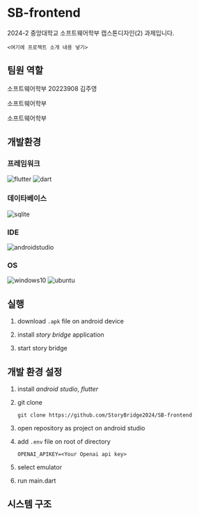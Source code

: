 # SB-frontend
2024-2 중앙대학교 소프트웨어학부 캡스톤디자인(2) 과제입니다.

    <여기에 프로젝트 소개 내용 넣기>

## 팀원 역할
소프트웨어학부 20223908 김주영

소프트웨어학부

소프트웨어학부 

## 개발환경

### 프레임워크

![flutter](https://img.shields.io/badge/flutter-02569B?style=for-the-badge&logo=flutter&logoColor=white)
![dart](https://img.shields.io/badge/dart-0175C2?style=for-the-badge&logo=dart&logoColor=white)

### 데이타베이스

![sqlite](https://img.shields.io/badge/sqlite-003B57?style=for-the-badge&logo=sqlite&logoColor=white)

### IDE

![androidstudio](https://img.shields.io/badge/androidstudio-3DDC84.svg?style=for-the-badge&logo=androidstudio&logoColor=white)

### OS

![windows10](https://img.shields.io/badge/windows10-0078D6.svg?style=for-the-badge&logo=windows10&logoColor=white)
![ubuntu](https://img.shields.io/badge/ubuntu-E95420.svg?style=for-the-badge&logo=ubuntu&logoColor=white)

## 실행

1. download `.apk` file on android device

2. install *story bridge* application

3. start story bridge

## 개발 환경 설정

1. install *android studio*, *flutter*

2. git clone
    ```git
    git clone https://github.com/StoryBridge2024/SB-frontend
    ```
3. open repository as project on android studio

4. add `.env` file on root of directory
    ```
    OPENAI_APIKEY=<Your Openai api key>
    ```

5. select emulator

6. run main.dart

## 시스템 구조